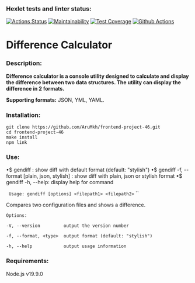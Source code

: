 ### Hexlet tests and linter status:
[![Actions Status](https://github.com/AruMkh/frontend-project-46/workflows/hexlet-check/badge.svg)](https://github.com/AruMkh/frontend-project-46/actions)
[![Maintainability](https://api.codeclimate.com/v1/badges/41f42f0bf1b2e63d4c0c/maintainability)](https://codeclimate.com/github/AruMkh/frontend-project-46/maintainability)
[![Test Coverage](https://api.codeclimate.com/v1/badges/41f42f0bf1b2e63d4c0c/test_coverage)](https://codeclimate.com/github/AruMkh/frontend-project-46/test_coverage)
[![Github Actions](https://github.com/AruMkh/frontend-project-46/actions/workflows/steps.yml/badge.svg)]()

# Difference Calculator
### Description:

**Difference calculator is a console utility designed to calculate and display the difference between two data structures. The utility can display the difference in 2 formats.**

**Supporting formats:** JSON, YML, YAML.

### Installation:
    git clone https://github.com/AruMkh/frontend-project-46.git
    cd frontend-project-46
    make install
    npm link

### Use:
•$ gendiff <filepath1> <filepath2>: show diff with default format (default: "stylish")
•$ gendiff -f, --format [plain, json, stylish] <filepath1> <filepath2>: show diff with plain, json or stylish format
•$ gendiff -h, --help: display help for command

``
Usage: gendiff [options] <filepath1> <filepath2>``
``


Compares two configuration files and shows a difference.

``
Options:
``

``
-V, --version         output the version number
``

``
-f, --format, <type>  output format (default: "stylish")
``

``
-h, --help            output usage information
``


### Requirements:
Node.js v19.9.0
